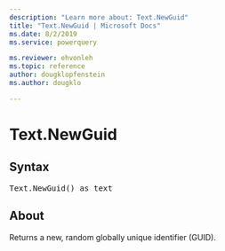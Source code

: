```yaml
---
description: "Learn more about: Text.NewGuid"
title: "Text.NewGuid | Microsoft Docs"
ms.date: 8/2/2019
ms.service: powerquery

ms.reviewer: ehvonleh
ms.topic: reference
author: dougklopfenstein
ms.author: dougklo

---
```

# Text.NewGuid

## Syntax

<pre>
Text.NewGuid() as text 
</pre>
  
## About  
Returns a new, random globally unique identifier (GUID).
